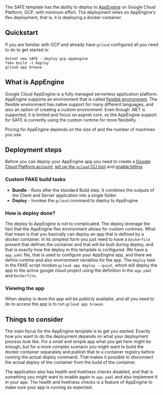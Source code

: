 The SAFE template has the ability to deploy to [AppEngine](https://cloud.google.com/appengine/) on Google Cloud Platform, GCP, with minimum effort. The deployment relies on AppEngine's flex deployment, that is, it is deploying a docker container.

## Quickstart

If you are familiar with GCP and already have `gcloud` configured all you need to do to get started is:

```
dotnet new SAFE --deploy gcp-appengine
fake build -t Deploy
gcloud app browse
```

## What is AppEngine

Google Cloud AppEngine is a fully managed serverless application platform. AppEngine supports an environment that is called [flexible environment](https://cloud.google.com/appengine/docs/flexible/). The flexible environment has native support for many different languages, and also an option of creating a custom environment. Even though .NET is supported, it is limited and focus on aspnet core, so the AppEngine support for SAFE is currently using the custom runtime for more flexibility.

Pricing for AppEngine depends on the size of and the number of machines you use.

## Deployment steps

Before you can deploy your AppEngine app you need to create a [Google Cloud Platform account](template-google-cloud.md#creating-an-account), [set up the `gcloud` CLI tool]((template-google-cloud.md#setup-gcloud-cli-tool)) and [enable billing](template-google-cloud.md#enable-billing).

### Custom FAKE build tasks

* **Bundle** - Runs after the standard Build step. It combines the outputs of the Client and Server application into a single folder.
* **Deploy** - Invokes the `gcloud` command to deploy to AppEngine.

### How is deploy done?

The deploy to AppEngine is not to complicated. The deploy leverage the fact that the AppEngine flex environment allows for custom runtimes. What that mean is that you basically can deploy an app that is defined by a docker container. In its simplest form you just need to have a `Dockerfile` present that defines the container and that will be built during deploy, and that is exactly how the deploy in this template is configured. We have a `app.yaml` file, that is used to configure your AppEngine app, and there we define runtime and also environment variables for the app. The `Deploy` task in the FAKE script invokes `gcloud app deploy --quiet`, which will deploy the app to the active google cloud project using the definition in the `app.yaml` and `Dockerfile`.

### Viewing the app

When deploy is done the app will be publicly available, and all you need to do to access the app is to run `gcloud app browse`.

## Things to consider

The main focus for the AppEngine template is to get you started. Exactly how you want to do the deployment depends on what your deployment process look like. For a small and simple app what you get here might be enough, but for a more complex scenario you might want to build the docker container separately and publish that to a container registry before running the actual deploy command. That makes it possible to disconnect the actual deploy of the container from the build of the container.

The application also has health and liveliness checks disabled, and that is something you might want to enable again in `app.yaml` and also implement it in your app. The health and liveliness checks is a feature of AppEngine to make sure your app is running as expected. 